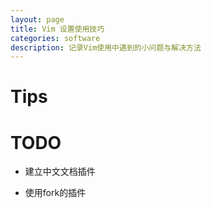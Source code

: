 ```yaml
---
layout: page
title: Vim 设置使用技巧
categories: software
description: 记录Vim使用中遇到的小问题与解决方法
---
```


# Tips



# TODO


- 建立中文文档插件

- 使用fork的插件
